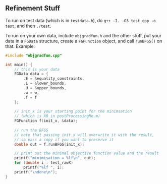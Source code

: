 ## Refinement Stuff

To run on test data (which is in `testdata.h`), do `g++ -I. -O3 test.cpp -o test`, and then `./test`.

To run on your own data, include `objgradfun.h` and the other stuff, put your data in a `FGData` structure,
create a `FGFunction` object, and call `runBFGS()` on that. Example:

```c++
#include "objgradfun.cpp"

int main() {
    // this is your data
    FGData data = {
        .E = &equality_constraints,
        .L = &lower_bounds,
        .U = &upper_bounds,
        .w = w,
        .f = f
    };
    
    // init_x is your starting point for the minimsation
    // (which is X0 in postProcessingMe.m)
    FGFunction f(init_x, &data);
    
    // run the BFGS
    // note that passing init_x will overwrite it with the result,
    // so pass a copy if you want to preserve it
    double out = f.runBFGS(init_x);

    // print out the minimal objective function value and the result
    printf("minimisation = %lf\n", out);
    for (double i : test_rawX)
        printf("%lf ", i);
    printf("\ndone\n");
}
```